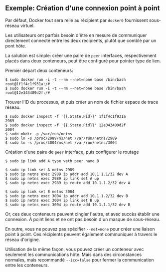 ## Exemple: Création d'une connexion point à point

Par défaut, Docker tout sera relié au récipient par `docker0` fournissent sous-réseau virtuel.

Les utilisateurs ont parfois besoin d'être en mesure de communiquer directement connecté entre les deux récipients, plutôt que comblé par un pont hôte.

La solution est simple: créer une paire de `peer` interfaces, respectivement placés dans deux conteneurs, peut être configuré pour pointer type de lien.

Premier départ deux conteneurs:
```
$ sudo docker run -i -t --rm --net=none base /bin/bash
root@1f1f4c1f931a:/#
$ sudo docker run -i -t --rm --net=none base /bin/bash
root@12e343489d2f:/#
```

Trouver l'ID du processus, et puis créer un nom de fichier espace de trace réseau.
```
$ sudo docker inspect -f '{{.State.Pid}}' 1f1f4c1f931a
2989
$ sudo docker inspect -f '{{.State.Pid}}' 12e343489d2f
3004
$ sudo mkdir -p /var/run/netns
$ sudo ln -s /proc/2989/ns/net /var/run/netns/2989
$ sudo ln -s /proc/3004/ns/net /var/run/netns/3004
```

Création d'une paire de `peer` interface, puis configurer le routage
```
$ sudo ip link add A type veth peer name B

$ sudo ip link set A netns 2989
$ sudo ip netns exec 2989 ip addr add 10.1.1.1/32 dev A
$ sudo ip netns exec 2989 ip link set A up
$ sudo ip netns exec 2989 ip route add 10.1.1.2/32 dev A

$ sudo ip link set B netns 3004
$ sudo ip netns exec 3004 ip addr add 10.1.1.2/32 dev B
$ sudo ip netns exec 3004 ip link set B up
$ sudo ip netns exec 3004 ip route add 10.1.1.1/32 dev B
```
Or, ces deux conteneurs peuvent cingler l'autre, et avec succès établir une connexion. À point liens et ne ont pas besoin d'un masque de sous-réseau.

En outre, vous ne pouvez pas spécifier `--net=none` pour créer une liaison point à point. Ces récipients peuvent également communiquer à travers le réseau d'origine.

Utilisation de la même façon, vous pouvez créer un conteneur avec seulement les communications hôte. Mais dans des circonstances normales,
mais recommandé `--icc=false` pour fermer la communication entre les conteneurs.
